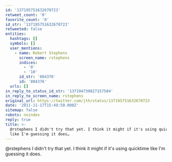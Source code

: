 ```yaml
---
id: '137195751632670723'
retweet_count: '0'
favorite_count: '0'
id_str: '137195751632670723'
retweeted: false
entities:
  hashtags: []
  symbols: []
  user_mentions:
    - name: Robert Stephens
      screen_name: rstephens
      indices:
        - '0'
        - '10'
      id_str: '804376'
      id: '804376'
  urls: []
in_reply_to_status_id_str: '137194730827157504'
in_reply_to_screen_name: rstephens
original_url: https://twitter.com/jth/status/137195751632670723
date: '2011-11-17T15:49:50.000Z'
sitemap: false
robots: noindex
reply: true
title: >-
  @rstephens I didn't try that yet. I think it might if it's using quicktime
  like I'm guessing it does…
---
```


@rstephens I didn't try that yet. I think it might if it's using quicktime like I'm guessing it does.